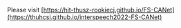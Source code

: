 Please visit [https://hit-thusz-rookiecj.github.io/FS-CANet](https://thuhcsi.github.io/interspeech2022-FS-CANet)
